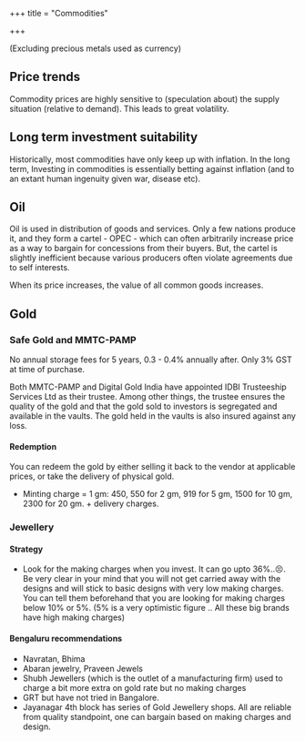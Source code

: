 +++
title = "Commodities"

+++

(Excluding precious metals used as currency)

## Price trends

Commodity prices are highly sensitive to (speculation about) the supply situation (relative to demand). This leads to great volatility.

## Long term investment suitability

Historically, most commodities have only keep up with inflation. In the long term, Investing in commodities is essentially betting against inflation (and to an extant human ingenuity given war, disease etc).

## Oil

Oil is used in distribution of goods and services. Only a few nations produce it, and they form a cartel - OPEC - which can often arbitrarily increase price as a way to bargain for concessions from their buyers. But, the cartel is slightly inefficient because various producers often violate agreements due to self interests.

When its price increases, the value of all common goods increases.

## Gold
### Safe Gold and MMTC-PAMP
No annual storage fees for 5 years, 0.3 - 0.4% annually after. Only 3% GST at time of purchase. 

Both MMTC-PAMP and Digital Gold India have appointed IDBI Trusteeship Services Ltd as their trustee. Among other things, the trustee ensures the quality of the gold and that the gold sold to investors is segregated and available in the vaults. The gold held in the vaults is also insured against any loss.

#### Redemption
You can redeem the gold by either selling it back to the vendor at applicable prices, or take the delivery of physical gold.

- Minting charge = 1 gm: 450, 550 for 2 gm, 919 for 5 gm, 1500 for 10 gm, 2300 for 20 gm. + delivery charges.


### Jewellery
#### Strategy
- Look for the making charges when you invest. It can go upto 36%..😣. Be very clear in your mind that you will not get carried away with the designs and will stick to basic designs with very low making charges. You can tell them beforehand that you are looking for making charges below 10% or 5%. (5% is a very optimistic figure .. All these big brands have high making charges)

#### Bengaluru recommendations
  - Navratan, Bhima
  - Abaran jewelry, Praveen Jewels
  - Shubh Jewellers (which is the outlet of a manufacturing firm) used to charge a bit more extra on gold rate but no making charges
  - GRT but have not tried in Bangalore.
  - Jayanagar 4th block has series of Gold Jewellery shops. All are reliable from quality standpoint, one can bargain based on making charges and design.

